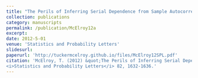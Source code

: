 ```yaml
---
title: "The Perils of Inferring Serial Dependence from Sample Autocorrelation of Moving Average Series"
collection: publications
category: manuscripts
permalink: /publication/McElroy12a
excerpt: 
date: 2012-5-01
venue: 'Statistics and Probability Letters'
slidesurl: 
paperurl: 'http://tuckermcelroy.github.io/files/McElroy12SPL.pdf'
citation: 'McElroy, T. (2012) &quot;The Perils of Inferring Serial Dependence from Sample Autocorrelation of Moving Average Series.&quot; 
<i>Statistics and Probability Letters</i> 82, 1632-1636.'
---
```

